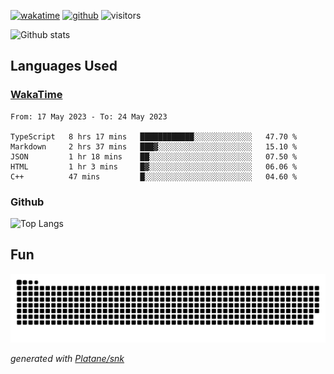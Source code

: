 [![wakatime](https://wakatime.com/badge/user/82c377cd-a54c-404c-b7df-177b313ca539.svg)](https://wakatime.com/@82c377cd-a54c-404c-b7df-177b313ca539)
[![github](https://img.shields.io/github/followers/xinthose?logo=github&style=plastic)](https://github.com/alanhamlett?tab=followers)
![visitors](https://visitor-badge.glitch.me/badge?page_id=xinthose&left_color=green&right_color=red)

![Github stats](https://github-readme-stats.vercel.app/api?username=xinthose&show_icons=true&theme=radical&count_private=true)

## Languages Used

### [WakaTime](https://wakatime.com/)
<!--START_SECTION:waka-->

```text
From: 17 May 2023 - To: 24 May 2023

TypeScript   8 hrs 17 mins   ████████████░░░░░░░░░░░░░   47.70 %
Markdown     2 hrs 37 mins   ███▓░░░░░░░░░░░░░░░░░░░░░   15.10 %
JSON         1 hr 18 mins    ██░░░░░░░░░░░░░░░░░░░░░░░   07.50 %
HTML         1 hr 3 mins     █▓░░░░░░░░░░░░░░░░░░░░░░░   06.06 %
C++          47 mins         █░░░░░░░░░░░░░░░░░░░░░░░░   04.60 %
```

<!--END_SECTION:waka-->

### Github

![Top Langs](https://github-readme-stats.vercel.app/api/top-langs/?username=xinthose)

## Fun
![github contribution grid snake animation](https://raw.githubusercontent.com/xinthose/xinthose/output/github-contribution-grid-snake.svg)

_generated with [Platane/snk](https://github.com/Platane/snk)_
